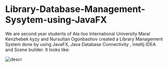 # Library-Database-Management-Sysytem-using-JavaFX
We are second year students of Ala-too International University 
Maral Kenzhebek kyzy and Nursultan Ogonbashov
created a  Library Management System done by using JavaFX, Java Database Connectivity , Intellij IDEA and Scene builder.
It looks like:

![descr](https://imgur.com/7D3SuQA.jpg)
